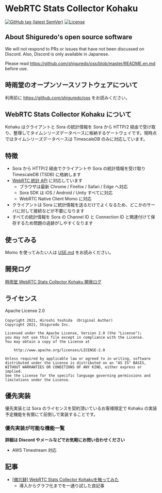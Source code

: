 # WebRTC Stats Collector Kohaku

[![GitHub tag (latest SemVer)](https://img.shields.io/github/tag/shiguredo/kohaku.svg)](https://github.com/shiguredo/kohaku)
[![License](https://img.shields.io/badge/License-Apache%202.0-blue.svg)](https://opensource.org/licenses/Apache-2.0)

## About Shiguredo's open source software

We will not respond to PRs or issues that have not been discussed on Discord. Also, Discord is only available in Japanese.

Please read https://github.com/shiguredo/oss/blob/master/README.en.md before use.

## 時雨堂のオープンソースソフトウェアについて

利用前に https://github.com/shiguredo/oss をお読みください。

## WebRTC Stats Collector Kohaku について

Kohaku はクライアントと Sora の統計情報を Sora から HTTP/2 経由で受け取り、整理してタイムシリーズデータベースに格納するゲートウェイです。現時点ではタイムシリーズデータベースは TimescaleDB のみに対応しています。

## 特徴

- Sora から HTTP/2 経由でクライアントや Sora の統計情報を受け取り TimescaleDB (TSDB) に格納します
- [WebRTC 統計 API](https://www.w3.org/TR/webrtc-stats/) に対応しています
    - ブラウザは最新 Chrome / Firefox / Safari / Edge へ対応
    - Sora SDK は iOS / Android / Unity すべてに対応
    - WebRTC Native Client Momo に対応
- クライアントは Sora に統計情報を送るだけでよくなるため、どこかのサーバに対して接続などが不要になります
- すべての統計情報を Sora の Channel ID と Connection ID と関連付けて保存するため問題の追跡がしやすくなります

## 使ってみる

Momo を使ってみたい人は [USE.md](https://github.com/shiguredo/kohaku/blob/develop/doc/USE.md) をお読みください。

## 開発ログ

[時雨堂 WebRTC Stats Collector Kohaku 開発ログ](https://gist.github.com/voluntas/f162f7f513ef83051e46dc405cad6a04)

## ライセンス

Apache License 2.0

```
Copyright 2021, Hiroshi Yoshida （Original Author)
Copyright 2021, Shiguredo Inc.

Licensed under the Apache License, Version 2.0 (the "License");
you may not use this file except in compliance with the License.
You may obtain a copy of the License at

    http://www.apache.org/licenses/LICENSE-2.0

Unless required by applicable law or agreed to in writing, software
distributed under the License is distributed on an "AS IS" BASIS,
WITHOUT WARRANTIES OR CONDITIONS OF ANY KIND, either express or implied.
See the License for the specific language governing permissions and
limitations under the License.
```

## 優先実装

優先実装とは Sora のライセンスを契約頂いているお客様限定で Kohaku の実装予定機能を有償にて前倒しで実装することです。

### 優先実装が可能な機能一覧

**詳細は Discord やメールなどでお気軽にお問い合わせください**

- AWS Timestream 対応

## 記事

- [\[備忘録\] WebRTC Stats Collector Kohakuを触ってみた](https://zenn.dev/adaniya/articles/1a06e22a23927b)
    - 導入からグラフ化までを一通り試した良記事
